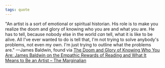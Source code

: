 ```yaml
---
tags: quote 
---
```


"An artist is a sort of emotional or spiritual historian. His role is to make you realize the doom and glory of knowing who you are and what you are. He has to tell, because nobody else in the world _can_ tell, what it is like to be alive. All I've ever wanted to do is tell that, I'm not trying to solve anybody's problems, not even my own. I'm just trying to outline what the problems are." —James Baldwin, found via [The Doom and Glory of Knowing Who You Are: James Baldwin on the Empathic Rewards of Reading and What It Means to Be an Artist – The Marginalian](https://www.themarginalian.org/2017/05/24/james-baldwin-life-magazine-1963/?mc_cid=b381bb61e1&mc_eid=515e154e71)